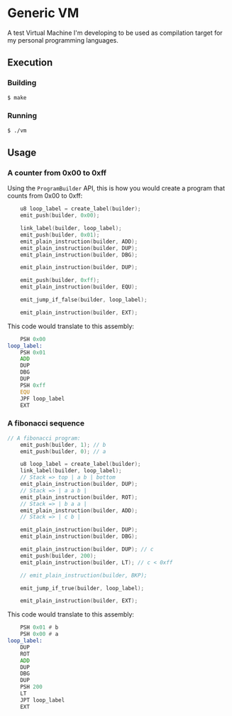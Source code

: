 # Generic VM

A test Virtual Machine I'm developing to be used as compilation target for my
personal programming languages.

## Execution
### Building

```bash
$ make
```

### Running

```bash
$ ./vm
```

## Usage
### A counter from 0x00 to 0xff
Using the `ProgramBuilder` API, this is how you would create a program that
counts from 0x00 to 0xff:
```c
    u8 loop_label = create_label(builder);
    emit_push(builder, 0x00);

    link_label(builder, loop_label);
    emit_push(builder, 0x01);
    emit_plain_instruction(builder, ADD);
    emit_plain_instruction(builder, DUP);
    emit_plain_instruction(builder, DBG);

    emit_plain_instruction(builder, DUP);

    emit_push(builder, 0xff);
    emit_plain_instruction(builder, EQU);

    emit_jump_if_false(builder, loop_label);

    emit_plain_instruction(builder, EXT);
```

This code would translate to this assembly:
```asm
    PSH 0x00
loop_label:
    PSH 0x01
    ADD
    DUP
    DBG
    DUP
    PSH 0xff
    EQU
    JPF loop_label
    EXT
```

### A fibonacci sequence

```c
// A fibonacci program:
    emit_push(builder, 1); // b
    emit_push(builder, 0); // a

    u8 loop_label = create_label(builder);
    link_label(builder, loop_label);
    // Stack => top | a b | bottom
    emit_plain_instruction(builder, DUP);
    // Stack => | a a b |
    emit_plain_instruction(builder, ROT);
    // Stack => | b a a |
    emit_plain_instruction(builder, ADD);
    // Stack => | c b |

    emit_plain_instruction(builder, DUP);
    emit_plain_instruction(builder, DBG);

    emit_plain_instruction(builder, DUP); // c
    emit_push(builder, 200);
    emit_plain_instruction(builder, LT); // c < 0xff

    // emit_plain_instruction(builder, BKP);

    emit_jump_if_true(builder, loop_label);

    emit_plain_instruction(builder, EXT);
```

This code would translate to this assembly:
```asm
    PSH 0x01 # b
    PSH 0x00 # a
loop_label:
    DUP
    ROT
    ADD
    DUP
    DBG
    DUP
    PSH 200
    LT
    JPT loop_label
    EXT
```